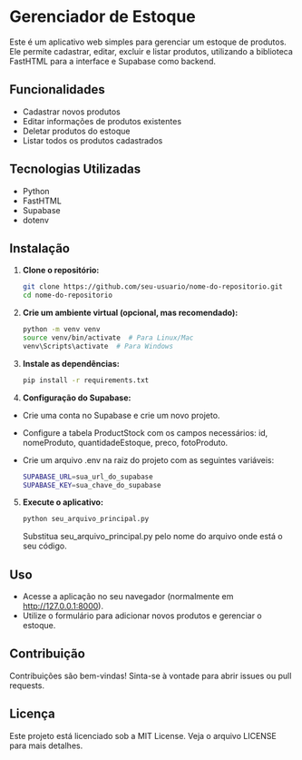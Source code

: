 # Gerenciador de Estoque

Este é um aplicativo web simples para gerenciar um estoque de produtos. Ele permite cadastrar, editar, excluir e listar produtos, utilizando a biblioteca FastHTML para a interface e Supabase como backend.

## Funcionalidades

- Cadastrar novos produtos
- Editar informações de produtos existentes
- Deletar produtos do estoque
- Listar todos os produtos cadastrados

## Tecnologias Utilizadas

- Python
- FastHTML
- Supabase
- dotenv

## Instalação

1. **Clone o repositório:**

   ```bash
   git clone https://github.com/seu-usuario/nome-do-repositorio.git
   cd nome-do-repositorio
   ```
2. **Crie um ambiente virtual (opcional, mas recomendado):**
   ```bash
   python -m venv venv
   source venv/bin/activate  # Para Linux/Mac
   venv\Scripts\activate  # Para Windows
   ```
3. **Instale as dependências:**
   ```bash
   pip install -r requirements.txt
   ```
4. **Configuração do Supabase:**
  - Crie uma conta no Supabase e crie um novo projeto.
  - Configure a tabela ProductStock com os campos necessários: id, nomeProduto, quantidadeEstoque, preco, fotoProduto.
  - Crie um arquivo .env na raiz do projeto com as seguintes variáveis:
       
      ```bash
      SUPABASE_URL=sua_url_do_supabase
      SUPABASE_KEY=sua_chave_do_supabase
      ```
5. **Execute o aplicativo:**
   ```bash
   python seu_arquivo_principal.py
   ```
   Substitua seu_arquivo_principal.py pelo nome do arquivo onde está o seu código.

## Uso
- Acesse a aplicação no seu navegador (normalmente em http://127.0.0.1:8000).
- Utilize o formulário para adicionar novos produtos e gerenciar o estoque.

## Contribuição
Contribuições são bem-vindas! Sinta-se à vontade para abrir issues ou pull requests.

## Licença
Este projeto está licenciado sob a MIT License. Veja o arquivo LICENSE para mais detalhes.
   

